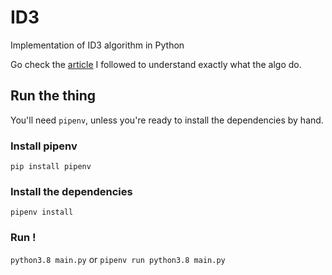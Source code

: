 # ID3
Implementation of ID3 algorithm in Python

Go check the [article](https://medium.com/@lope.ai/decision-trees-from-scratch-using-id3-python-coding-it-up-6b79e3458de4) I followed to understand exactly what the algo do.

## Run the thing

You'll need `pipenv`, unless you're ready to install the dependencies by hand.

### Install pipenv

`pip install pipenv`

### Install the dependencies

`pipenv install`

### Run !

`python3.8 main.py` or `pipenv run python3.8 main.py`